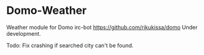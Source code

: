 Domo-Weather
============
Weather module for Domo irc-bot https://github.com/rikukissa/domo
Under development.

Todo:
Fix crashing if searched city can't be found.

